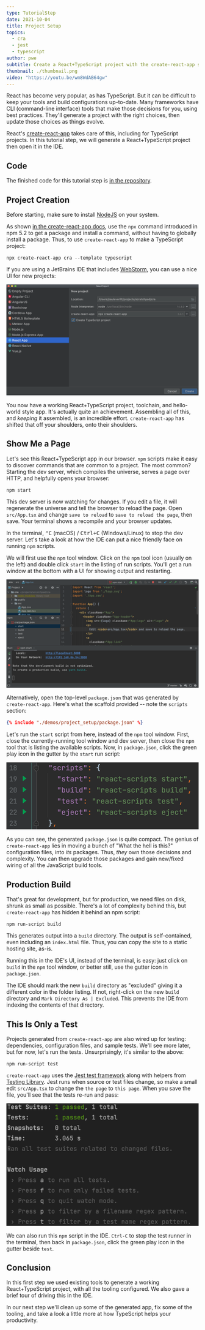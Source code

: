 ```yaml
---
type: TutorialStep
date: 2021-10-04
title: Project Setup
topics:
  - cra
  - jest
  - typescript
author: pwe
subtitle: Create a React+TypeScript project with the create-react-app scaffolding tool.
thumbnail: ./thumbnail.png
video: "https://youtu.be/wm8WdAB64gw"
---
```


React has become very popular, as has TypeScript.
But it can be difficult to keep your tools and build configurations up-to-date.
Many frameworks have CLI (command-line interface) tools that make those decisions for you, using best practices.
They'll generate a project with the right choices, then update those choices as things evolve.

React's [create-react-app](/tags/cra/) takes care of this, including for TypeScript projects.
In this tutorial step, we will generate a React+TypeScript project then open it in the IDE.

## Code

The finished code for this tutorial step is
[in the repository](https://github.com/jetbrains/guide/tree/main/site/javascript/demos/tutorials/react_typescript_tdd/project_setup).

## Project Creation

Before starting, make sure to install [NodeJS](/tags/nodejs/) on your system.

As shown [in the create-react-app docs](https://create-react-app.dev/docs/adding-typescript/), use the `npx` command introduced in npm 5.2 to get a package and install a command, without having to globally install a package.
Thus, to use `create-react-app` to make a TypeScript project:

```shell script
npx create-react-app cra --template typescript
```

If you are using a JetBrains IDE that includes [WebStorm](https://www.jetbrains.com/webstorm/), you can use a nice UI for new projects:

![Screenshot of New Project -> React App](./screenshots/new_project.png)

You now have a working React+TypeScript project, toolchain, and hello-world style app.
It's actually quite an achievement.
Assembling all of this, and _keeping_ it assembled, is an incredible effort.
`create-react-app` has shifted that off your shoulders, onto their shoulders.

## Show Me a Page

Let's see this React+TypeScript app in our browser.
`npm` scripts make it easy to discover commands that are common to a project.
The most common?
Starting the dev server, which compiles the universe, serves a page over HTTP, and helpfully opens your browser:

```shell script
npm start
```

This dev server is now watching for changes.
If you edit a file, it will regenerate the universe and tell the browser to reload the page.
Open `src/App.tsx` and change `save to reload` to `save to reload the page`, then save.
Your terminal shows a recompile and your browser updates.

In the terminal, <kbd>⌃C</kbd> (macOS) / <kbd>Ctrl+C</kbd> (Windows/Linux) to stop the dev server.
Let's take a look at how the IDE can put a nice friendly face on running `npm` scripts.

We will first use the `npm` tool window.
Click on the `npm` tool icon (usually on the left) and double click `start` in the listing of run scripts.
You'll get a run window at the bottom with a UI for showing output and restarting.

![npm Tool Window](./screenshots/npm_tool_window.png)

Alternatively, open the top-level `package.json` that was generated by `create-react-app`.
Here's what the scaffold provided -- note the `scripts` section:

```json
{% include "./demos/project_setup/package.json" %}
```

Let's run the `start` script from here, instead of the `npm` tool window.
First, close the currently-running tool window and dev server, then close the `npm` tool that is listing the available scripts.
Now, in `package.json`, click the green play icon in the gutter by the `start` run script:

![Running the npm start script](./screenshots/package_json_start.png)

As you can see, the generated `package.json` is quite compact.
The genius of `create-react-app` lies in moving a bunch of "What the hell is this?" configuration files, into _its_ packages.
Thus, _they_ own those decisions and complexity.
You can then upgrade those packages and gain new/fixed wiring of all the JavaScript build tools.

## Production Build

That's great for development, but for production, we need files on disk, shrunk as small as possible.
There's a lot of complexity behind this, but `create-react-app` has hidden it behind an npm script:

```shell script
npm run-script build
```

This generates output into a `build` directory.
The output is self-contained, even including an `index.html` file.
Thus, you can copy the site to a static hosting site, as-is.

Running this in the IDE's UI, instead of the terminal, is easy: just click on `build` in the `npm` tool window, or better still, use the gutter icon in `package.json`.

The IDE should mark the new `build` directory as "excluded" giving it a different color in the folder listing.
If not, right-click on the new `build` directory and `Mark Directory As | Excluded`.
This prevents the IDE from indexing the contents of that directory.

## This Is Only a Test

Projects generated from `create-react-app` are also wired up for testing: dependencies, configuration files, and sample tests. We'll see more later, but for now, let's run the tests.
Unsurprisingly, it's similar to the above:

```shell script
npm run-script test
```

`create-react-app` uses the [Jest test framework](/tags/jest/) along with helpers from [Testing Library](https://testing-library.com).
Jest runs when source or test files change, so make a small edit `src/App.tsx` to change the `the page` to `this page`.
When you save the file, you'll see that the tests re-run and pass:

![Tests Re-Run](./screenshots/run_tests.png)

We can also run this `npm` script in the IDE.
`Ctrl-C` to stop the test runner in the terminal, then back in `package.json`, click the green play icon in the gutter beside `test`.

## Conclusion

In this first step we used existing tools to generate a working React+TypeScript project, with all the tooling configured.
We also gave a brief tour of driving this in the IDE.

In our next step we'll clean up some of the generated app, fix some of the tooling, and take a look a little more at how TypeScript helps your productivity.
